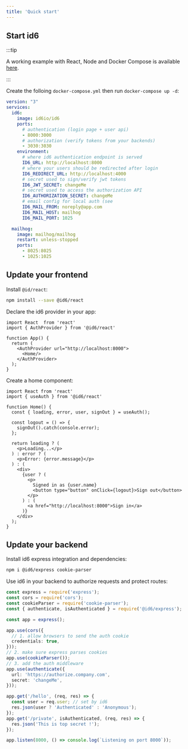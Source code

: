 ```yaml
---
title: 'Quick start'
---
```


## Start id6

:::tip

A working example with React, Node and Docker Compose is available [here](https://github.com/id6/id6-express-react-example).

:::

Create the folloing `docker-compose.yml` then run `docker-compose up -d`:

```yml
version: "3"
services:
  id6:
    image: id6io/id6
    ports:
      # authentication (login page + user api)
      - 8000:3000
      # authorization (verify tokens from your backends)
      - 3030:3030
    environment:
      # where id6 authentication endpoint is served
      ID6_URL: http://localhost:8000
      # where your users should be redirected after login
      ID6_REDIRECT_URL: http://localhost:4000
      # secret used to sign/verify jwt tokens
      ID6_JWT_SECRET: changeMe
      # secret used to access the authorization API
      ID6_AUTHORIZATION_SECRET: changeMe
      # email config for local auth (see 
      ID6_MAIL_FROM: noreply@app.com
      ID6_MAIL_HOST: mailhog
      ID6_MAIL_PORT: 1025

  mailhog:
    image: mailhog/mailhog
    restart: unless-stopped
    ports:
      - 8025:8025
      - 1025:1025
```

## Update your frontend

Install `@id/react`:

```bash
npm install --save @id6/react
```

Declare the id6 provider in your app:

```tsx
import React  from 'react'
import { AuthProvider } from '@id6/react'

function App() {
  return (
    <AuthProvider url="http://localhost:8000">
      <Home/>
    </AuthProvider>
  );
}
```

Create a home component:

```tsx
import React from 'react'
import { useAuth } from '@id6/react'

function Home() {
  const { loading, error, user, signOut } = useAuth();

  const logout = () => {
    signOut().catch(console.error);
  };

  return loading ? (
    <p>Loading...</p>
  ) : error ? (
    <p>Error: {error.message}</p>
  ) : (
    <div>
      {user ? (
        <p>
          Signed in as {user.name}
          <button type="button" onClick={logout}>Sign out</button>
        </p>
      ) : (
        <a href="http://localhost:8000">Sign in</a>
      )}
    </div>
  );
}
```

## Update your backend

Install id6 express integration and dependencies:

```bash
npm i @id6/express cookie-parser
```

Use id6 in your backend to authorize requests and protect routes:

```ts
const express = require('express');
const cors = require('cors');
const cookieParser = require('cookie-parser');
const { authenticate, isAuthenticated } = require('@id6/express');

const app = express();

app.use(cors({
  // 1. allow browsers to send the auth cookie
  credentials: true,
}));
// 2. make sure express parses cookies
app.use(cookieParser());
// 3. add the auth middleware
app.use(authenticate({
  url: 'https://authorize.company.com',
  secret: 'changeMe',
}));

app.get('/hello', (req, res) => {
  const user = req.user; // set by id6
  res.json(user ? 'Authenticated' : 'Anonymous');
});
app.get('/private', isAuthenticated, (req, res) => {
  res.json('This is top secret !');
});

app.listen(8000, () => console.log(`Listening on port 8000`));
```
